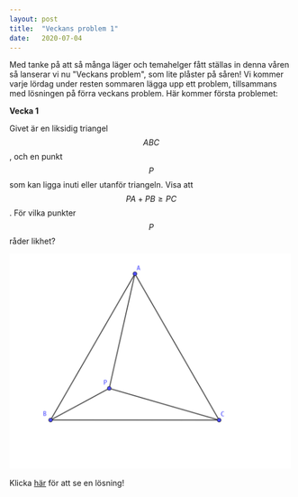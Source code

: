 ```yaml
---
layout: post
title:  "Veckans problem 1"
date:   2020-07-04
---
```


<script type="text/javascript"
        src="https://cdnjs.cloudflare.com/ajax/libs/mathjax/2.7.0/MathJax.js?config=TeX-AMS_CHTML"></script>
<script type="text/x-mathjax-config">
MathJax.Hub.Config({
tex2jax: {
inlineMath: [['$','$'], ['\\(','\\)']],
processEscapes: true},
jax: ["input/TeX","input/MathML","input/AsciiMath","output/CommonHTML"],
extensions: ["tex2jax.js","mml2jax.js","asciimath2jax.js","MathMenu.js","MathZoom.js","AssistiveMML.js", "[Contrib]/a11y/accessibility-menu.js"],
TeX: {
extensions: ["AMSmath.js","AMSsymbols.js","noErrors.js","noUndefined.js"],
equationNumbers: {
autoNumber: "AMS"
}
}
});
</script>

Med tanke på att så många läger och temahelger fått ställas in denna våren så lanserar vi nu "Veckans problem", som lite plåster på såren! Vi kommer varje lördag under resten sommaren lägga upp ett problem, tillsammans med lösningen på förra veckans problem. Här kommer första problemet:

**Vecka 1**

Givet är en liksidig triangel $$ABC$$, och en punkt $$P$$ som kan ligga inuti eller utanför triangeln. Visa att $$PA + PB \geq PC$$.
För vilka punkter $$P$$ råder likhet?

<img src="/imgs/veckans_problem_1.png" alt="drawing" width="500"/>

Klicka [här](/veckans_problem_solutions/sol_1) för att se en lösning!
